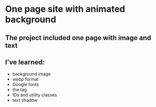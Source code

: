 # One page site with animated background

## The project included one page with image and text

## I've learned:
- background image
- webp format
- Google fonts
- the <span> tag
- IDs and utility classes
- text shadow